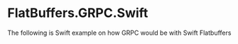 # FlatBuffers.GRPC.Swift

The following is Swift example on how GRPC would be with Swift Flatbuffers
